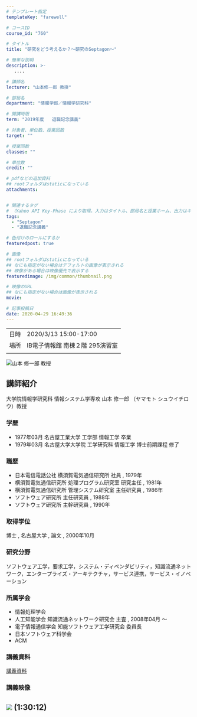 ```yaml
---
# テンプレート指定
templateKey: "farewell"

# コースID
course_id: "760"

# タイトル
title: "研究をどう考えるか？～研究のSeptagon～"

# 簡単な説明
description: >-
   ....

# 講師名
lecturer: "山本修一郎 教授"

# 部局名
department: "情報学部／情報学研究科"

# 開講時限
term: "2019年度	退職記念講義"

# 対象者、単位数、授業回数
target: ""

# 授業回数
classes: ""

# 単位数
credit: ""

# pdfなどの追加資料
## rootフォルダはstaticになっている
attachments:


# 関連するタグ
# （Yahoo API Key-Phase により取得。入力はタイトル、部局名と授業ホーム、出力はキーフレーズ（tags））
tags:
  - "Septagon"
  - "退職記念講義"

# 色付けのロールにするか
featuredpost: true

# 画像
## rootフォルダはstaticになっている
## なにも指定がない場合はデフォルトの画像が表示される
## 映像がある場合は映像優先で表示する
featuredimage: /img/common/thumbnail.png

# 映像のURL
## なにも指定がない場合は画像が表示される
movie: 

# 記事投稿日
date: 2020-04-29 16:49:36
---
```


|   |   |
|---|---|
| 日時 | 2020/3/13  15:00-17:00 |
| 場所 | IB電子情報館 南棟２階 295演習室 |
|   |   |





![山本 修一郎 教授](https://ocw.nagoya-u.jp/files/760/photo.jpg) 
## 講師紹介

大学院情報学研究科  情報システム学専攻
山本 修一郎 （ヤマモト シュウイチロウ）教授

### 学歴

* 1977年03月  名古屋工業大学  工学部  情報工学  卒業
* 1979年03月  名古屋大学大学院  工学研究科  情報工学  博士前期課程  修了

### 職歴

* 日本電信電話公社 横須賀電気通信研究所 社員 , 1979年
* 横須賀電気通信研究所 処理プログラム研究室 研究主任 , 1981年
* 横須賀電気通信研究所 管理システム研究室 主任研究員 , 1986年
* ソフトウェア研究所 主任研究員 , 1988年
* ソフトウェア研究所 主幹研究員 , 1990年

### 取得学位

博士 , 名古屋大学 , 論文 , 2000年10月

### 研究分野

ソフトウェア工学，要求工学，システム・ディペンダビリティ，知識流通ネットワーク，エンタープライズ・アーキテクチャ，サービス連携，サービス・イノベーション

### 所属学会

* 情報処理学会
* 人工知能学会  知識流通ネットワーク研究会 主査 , 2008年04月 ～
* 電子情報通信学会  知能ソフトウェア工学研究会 委員長
* 日本ソフトウェア科学会
* ACM



### 講義資料

[講義資料](https://ocw.nagoya-u.jp/files/760/material.pdf) 
### 講義映像

![](https://ocw.nagoya-u.jp/files/760/lecture_thumb.png) 
(1:30:12)
-----